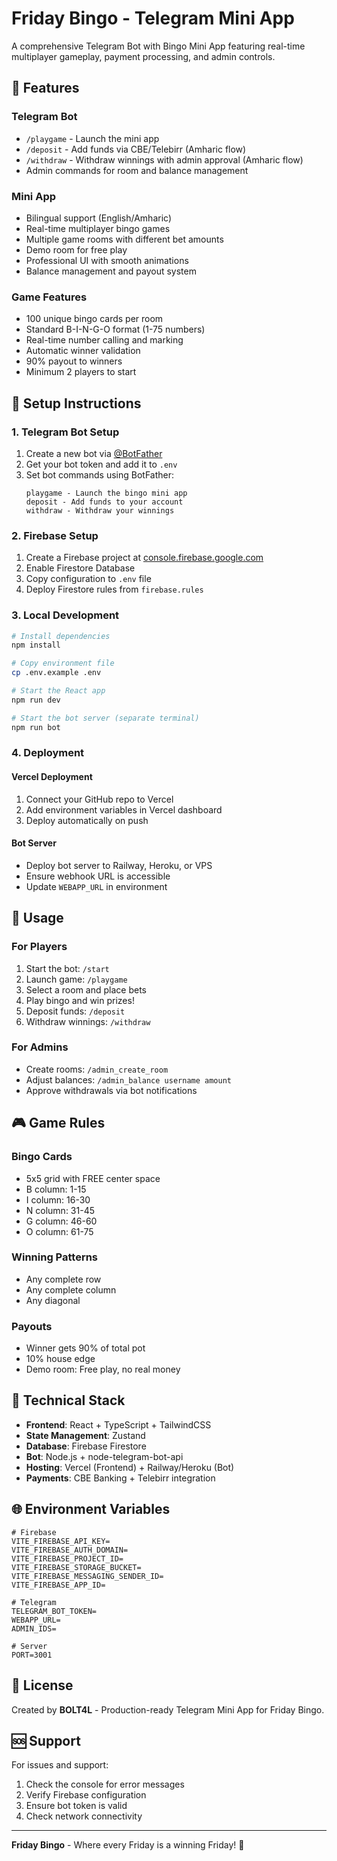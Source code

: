 # Friday Bingo - Telegram Mini App

A comprehensive Telegram Bot with Bingo Mini App featuring real-time multiplayer gameplay, payment processing, and admin controls.

## 🎯 Features

### Telegram Bot
- `/playgame` - Launch the mini app
- `/deposit` - Add funds via CBE/Telebirr (Amharic flow)
- `/withdraw` - Withdraw winnings with admin approval (Amharic flow)
- Admin commands for room and balance management

### Mini App
- Bilingual support (English/Amharic)
- Real-time multiplayer bingo games
- Multiple game rooms with different bet amounts
- Demo room for free play
- Professional UI with smooth animations
- Balance management and payout system

### Game Features
- 100 unique bingo cards per room
- Standard B-I-N-G-O format (1-75 numbers)
- Real-time number calling and marking
- Automatic winner validation
- 90% payout to winners
- Minimum 2 players to start

## 🚀 Setup Instructions

### 1. Telegram Bot Setup

1. Create a new bot via [@BotFather](https://t.me/botfather)
2. Get your bot token and add it to `.env`
3. Set bot commands using BotFather:
   ```
   playgame - Launch the bingo mini app
   deposit - Add funds to your account
   withdraw - Withdraw your winnings
   ```

### 2. Firebase Setup

1. Create a Firebase project at [console.firebase.google.com](https://console.firebase.google.com)
2. Enable Firestore Database
3. Copy configuration to `.env` file
4. Deploy Firestore rules from `firebase.rules`

### 3. Local Development

```bash
# Install dependencies
npm install

# Copy environment file
cp .env.example .env

# Start the React app
npm run dev

# Start the bot server (separate terminal)
npm run bot
```

### 4. Deployment

#### Vercel Deployment
1. Connect your GitHub repo to Vercel
2. Add environment variables in Vercel dashboard
3. Deploy automatically on push

#### Bot Server
- Deploy bot server to Railway, Heroku, or VPS
- Ensure webhook URL is accessible
- Update `WEBAPP_URL` in environment

## 📱 Usage

### For Players
1. Start the bot: `/start`
2. Launch game: `/playgame`
3. Select a room and place bets
4. Play bingo and win prizes!
5. Deposit funds: `/deposit`
6. Withdraw winnings: `/withdraw`

### For Admins
- Create rooms: `/admin_create_room`
- Adjust balances: `/admin_balance username amount`
- Approve withdrawals via bot notifications

## 🎮 Game Rules

### Bingo Cards
- 5x5 grid with FREE center space
- B column: 1-15
- I column: 16-30
- N column: 31-45
- G column: 46-60
- O column: 61-75

### Winning Patterns
- Any complete row
- Any complete column
- Any diagonal

### Payouts
- Winner gets 90% of total pot
- 10% house edge
- Demo room: Free play, no real money

## 🔧 Technical Stack

- **Frontend**: React + TypeScript + TailwindCSS
- **State Management**: Zustand
- **Database**: Firebase Firestore
- **Bot**: Node.js + node-telegram-bot-api
- **Hosting**: Vercel (Frontend) + Railway/Heroku (Bot)
- **Payments**: CBE Banking + Telebirr integration

## 🌐 Environment Variables

```env
# Firebase
VITE_FIREBASE_API_KEY=
VITE_FIREBASE_AUTH_DOMAIN=
VITE_FIREBASE_PROJECT_ID=
VITE_FIREBASE_STORAGE_BUCKET=
VITE_FIREBASE_MESSAGING_SENDER_ID=
VITE_FIREBASE_APP_ID=

# Telegram
TELEGRAM_BOT_TOKEN=
WEBAPP_URL=
ADMIN_IDS=

# Server
PORT=3001
```

## 📄 License

Created by **BOLT4L** - Production-ready Telegram Mini App for Friday Bingo.

## 🆘 Support

For issues and support:
1. Check the console for error messages
2. Verify Firebase configuration
3. Ensure bot token is valid
4. Check network connectivity

---

**Friday Bingo** - Where every Friday is a winning Friday! 🎯